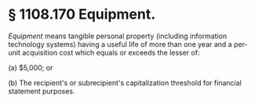 # § 1108.170   Equipment.

*Equipment* means tangible personal property (including information technology systems) having a useful life of more than one year and a per-unit acquisition cost which equals or exceeds the lesser of:


(a) $5,000; or


(b) The recipient's or subrecipient's capitalization threshold for financial statement purposes.




